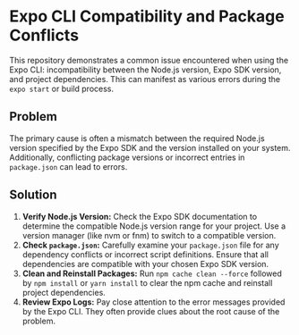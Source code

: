 # Expo CLI Compatibility and Package Conflicts

This repository demonstrates a common issue encountered when using the Expo CLI: incompatibility between the Node.js version, Expo SDK version, and project dependencies. This can manifest as various errors during the `expo start` or build process.

## Problem
The primary cause is often a mismatch between the required Node.js version specified by the Expo SDK and the version installed on your system.  Additionally, conflicting package versions or incorrect entries in `package.json` can lead to errors.

## Solution
1. **Verify Node.js Version:** Check the Expo SDK documentation to determine the compatible Node.js version range for your project. Use a version manager (like nvm or fnm) to switch to a compatible version. 
2. **Check `package.json`:** Carefully examine your `package.json` file for any dependency conflicts or incorrect script definitions.  Ensure that all dependencies are compatible with your chosen Expo SDK version.
3. **Clean and Reinstall Packages:** Run `npm cache clean --force` followed by `npm install` or `yarn install` to clear the npm cache and reinstall project dependencies. 
4. **Review Expo Logs:** Pay close attention to the error messages provided by the Expo CLI. They often provide clues about the root cause of the problem.